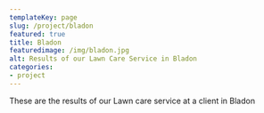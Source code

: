 ```yaml
---
templateKey: page
slug: /project/bladon
featured: true
title: Bladon
featuredimage: /img/bladon.jpg
alt: Results of our Lawn Care Service in Bladon
categories:
- project
---
```

These are the results of our Lawn care service at a client in Bladon


